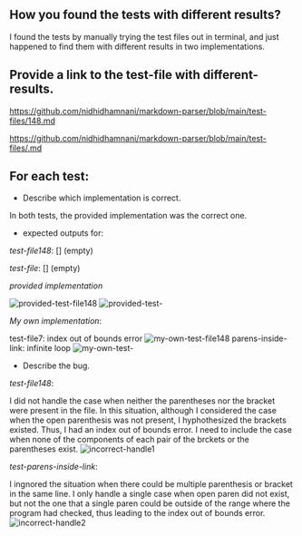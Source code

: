 ## How you found the tests with different results?
I found the tests by manually trying the test files out in terminal, and just happened to find them with different results in two implementations.

## Provide a link to the test-file with different-results.
https://github.com/nidhidhamnani/markdown-parser/blob/main/test-files/148.md

https://github.com/nidhidhamnani/markdown-parser/blob/main/test-files/.md

## For each test:
* Describe which implementation is correct.

In both tests, the provided implementation was the correct one. 

* expected outputs for: 

*test-file148*: 
[] (empty)

*test-file*: 
[] (empty)

*provided implementation*


![provided-test-file148](https://user-images.githubusercontent.com/103146938/172986660-3748f945-5e0b-489e-abf1-4c11f6aec171.png)
![provided-test-]()

*My own implementation*: 

test-file7: index out of bounds error
![my-own-test-file148](https://user-images.githubusercontent.com/103146938/172986741-3250a708-bab5-449c-a9a6-208953be1d49.png)
parens-inside-link: infinite loop
![my-own-test-]()

* Describe the bug.

*test-file148*:

I did not handle the case when neither the parentheses nor the bracket were present in the file. 
In this situation, although I considered the case when the open parenthesis was not present, I hyphothesized the brackets existed. 
Thus, I had an index out of bounds error. I need to include the case when none of the components of each pair of the brckets or the parentheses exist. 
![incorrect-handle1](https://user-images.githubusercontent.com/103146938/172040462-75347547-4bf7-4c81-826a-554bbecea267.png)


*test-parens-inside-link*: 

I ingnored the situation when there could be multiple parenthesis or bracket in the same line. I only handle a single case when open paren did 
not exist, but not the one that a single paren could be outside of the range where the program had checked, thus leading to the index out of bounds error. 
![incorrect-handle2](https://user-images.githubusercontent.com/103146938/172040686-d6341368-050c-4feb-a5ee-c74a79dc1263.png)
